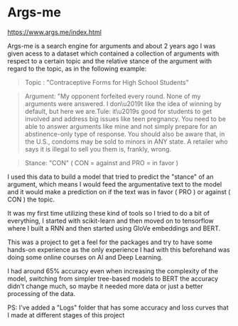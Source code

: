 # Args-me

https://www.args.me/index.html

Args-me is a search engine for arguments and about 2 years ago I was given acess to a dataset which contained a collection of arguments with respect to a certain topic and the relative stance of the argument with regard to the topic, as in the following example:

> Topic : "Contraceptive Forms for High School Students"

> Argument: "My opponent forfeited every round. None of my arguments were answered. I don\u2019t like the idea of winning by default, but here we are.Tule: it\u2019s good for students to get involved and address big issues like teen pregnancy. You need to be able to answer arguments like mine and not simply prepare for an abstinence-only type of response. You should also be aware that, in the U.S., condoms may be sold to minors in ANY state. A retailer who says it is illegal to sell you them is, frankly, wrong.

> Stance: "CON" ( CON = against and PRO = in favor )

I used this data to build a model that tried to predict the "stance" of an argument, which means I would feed the argumentative text to the model and it would make a prediction on if the text was in favor ( PRO ) or against ( CON ) the topic.

It was my first time utilizing these kind of tools so I tried to do a bit of everything, I started with scikit-learn and then moved on to tensorflow where I built a RNN and then started using GloVe embeddings and BERT.

This was a project to get a feel for the packages and try to have some hands-on experience as the only experience I had with this beforehand was doing some online courses on AI and Deep Learning.

I had around 65% accuracy even when increasing the complexity of the model, switching from simpler tree-based models to BERT the accuracy didn't change much, so maybe it needed more data or just a better processing of the data.

PS: I've added a "Logs" folder that has some accuracy and loss curves that I made at different stages of this project
